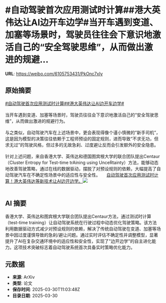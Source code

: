 # #自动驾驶首次应用测试时计算##港大英伟达让AI边开车边学#当开车遇到变道、加塞等场景时，驾驶员往往会下意识地激活自己的“安全驾驶思维”，从而做出激进的规避...

**URL**: https://weibo.com/6105753431/PkOnc7xIy

## 原始摘要

<a href="https://m.weibo.cn/search?containerid=231522type%3D1%26t%3D10%26q%3D%23%E8%87%AA%E5%8A%A8%E9%A9%BE%E9%A9%B6%E9%A6%96%E6%AC%A1%E5%BA%94%E7%94%A8%E6%B5%8B%E8%AF%95%E6%97%B6%E8%AE%A1%E7%AE%97%23&amp;extparam=%23%E8%87%AA%E5%8A%A8%E9%A9%BE%E9%A9%B6%E9%A6%96%E6%AC%A1%E5%BA%94%E7%94%A8%E6%B5%8B%E8%AF%95%E6%97%B6%E8%AE%A1%E7%AE%97%23" data-hide=""><span class="surl-text">#自动驾驶首次应用测试时计算#</span></a><a href="https://m.weibo.cn/search?containerid=231522type%3D1%26t%3D10%26q%3D%23%E6%B8%AF%E5%A4%A7%E8%8B%B1%E4%BC%9F%E8%BE%BE%E8%AE%A9AI%E8%BE%B9%E5%BC%80%E8%BD%A6%E8%BE%B9%E5%AD%A6%23&amp;extparam=%23%E6%B8%AF%E5%A4%A7%E8%8B%B1%E4%BC%9F%E8%BE%BE%E8%AE%A9AI%E8%BE%B9%E5%BC%80%E8%BD%A6%E8%BE%B9%E5%AD%A6%23" data-hide=""><span class="surl-text">#港大英伟达让AI边开车边学#</span></a><br><br>当开车遇到变道、加塞等场景时，驾驶员往往会下意识地激活自己的“安全驾驶思维”，从而做出激进的规避行为。<br><br>与之类似，自动驾驶汽车在上述场景中，更会表现得像个谨小慎微的”新手司机”，这是因为模型的决策往往依赖于工程师预设的固定规则，进而导致“不求无功，但求无过”的驾驶风格，但过多的无故急刹、过度避让反而会引发额外的安全隐患。<br><br>针对上述问题，来自香港大学、英伟达和德国图宾根大学的联合团队提出Centaur（Cluster&nbsp;Entropy for&nbsp;Test-time trAining using&nbsp;UnceRtainty）方法，能够动态地改善驾驶策略，通过在线的数据驱动，摆脱了对预设规则的依赖，大幅提高了自动驾驶汽车在不确定性场景中的适应性与安全性。 <a href="https://weibo.com/ttarticle/p/show?id=2309405149601983496425" data-hide=""><span class="url-icon"><img style="width: 1rem;height: 1rem" src="https://h5.sinaimg.cn/upload/2015/09/25/3/timeline_card_small_article_default.png" referrerpolicy="no-referrer"></span><span class="surl-text">自动驾驶首次应用测试时计算！港大英伟达等新技术让AI边开边学。</span></a><img style="" src="https://tvax3.sinaimg.cn/large/006Fd7o3ly1hzy0mss6mlj30n00cy0vi.jpg" referrerpolicy="no-referrer"><br><br>

## AI 摘要

香港大学、英伟达和图宾根大学联合团队提出Centaur方法，通过测试时计算（test-time training）让自动驾驶系统在行驶过程中动态优化驾驶策略。该方法利用数据驱动方式减少对预设规则的依赖，解决了传统自动驾驶在变道、加塞等场景中因过度谨慎导致的急刹/避让问题。通过实时评估不确定性并调整模型，显著提升了AI在复杂交通环境中的适应性和安全性，实现了"边开边学"的自主进化能力。这项技术突破标志着自动驾驶系统首次具备实时策略优化能力。

## 元数据

- **来源**: ArXiv
- **类型**: 论文
- **保存时间**: 2025-03-30T11:03:48Z
- **目录日期**: 2025-03-30
